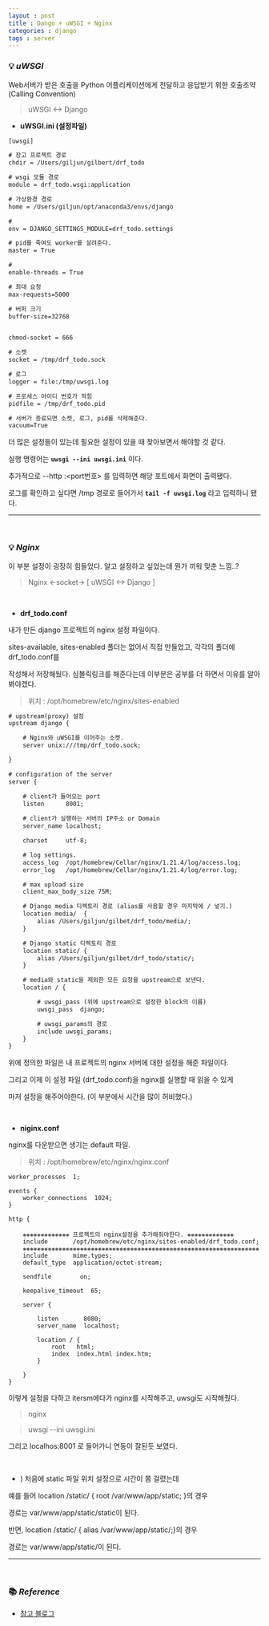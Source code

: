 ```yaml
---
layout : post
title : Dango + uWSGI + Nginx
categories : django
tags : server
---
```


### 💡 ***uWSGI***

Web서버가 받은 호출을 Python 어플리케이션에게 전달하고 응답받기 위한 호출조약(Calling Convention)

> uWSGI <-> Django

- **uWSGI.ini (설정파일)**

```txt
[uwsgi]

# 장고 프로젝트 경로
chdir = /Users/giljun/gilbert/drf_todo

# wsgi 모듈 경로
module = drf_todo.wsgi:application

# 가상환경 경로
home = /Users/giljun/opt/anaconda3/envs/django

# 
env = DJANGO_SETTINGS_MODULE=drf_todo.settings

# pid를 죽여도 worker를 살려준다.
master = True

# 
enable-threads = True

# 최대 요청
max-requests=5000

# 버퍼 크기 
buffer-size=32768


chmod-socket = 666

# 소켓
socket = /tmp/drf_todo.sock

# 로그 
logger = file:/tmp/uwsgi.log

# 프로세스 아이디 번호가 적힘
pidfile = /tmp/drf_todo.pid

# 서버가 종료되면 소켓, 로그, pid를 삭제해준다.
vacuum=True
```

더 많은 설정들이 있는데 필요한 설정이 있을 때 찾아보면서 해야할 것 같다.

실행 명령어는 **`uwsgi --ini uwsgi.ini`** 이다. 

추가적으로 --http :<port번호> 를 입력하면 해당 포트에서 화면이 출력됐다.

로그를 확인하고 싶다면 /tmp 경로로 들어가서 **`tail -f uwsgi.log`** 라고 입력하니 됐다.

---

<br>

### 💡 ***Nginx***

이 부분 설정이 굉장히 힘들었다. 알고 설정하고 싶었는데 뭔가 끼워 맞춘 느낌..?

> Nginx <-socket-> [ uWSGI <-> Django ]

<br>

- **drf_todo.conf**

내가 만든 django 프로젝트의 nginx 설정 파일이다.

sites-available, sites-enabled 폴더는 없어서 직접 만들었고, 각각의 폴더에 drf_todo.conf를 

작성해서 저장해뒀다. 심볼릭링크를 해준다는데 이부분은 공부를 더 하면서 이유를 알아봐야겠다.

> 위치 : /opt/homebrew/etc/nginx/sites-enabled

```txt
# upstream(proxy) 설정
upstream django {

    # Nginx와 uWSGI를 이어주는 소켓.
    server unix:///tmp/drf_todo.sock;

}

# configuration of the server
server {

    # client가 들어오는 port
    listen      8001;
    
    # client가 실행하는 서버의 IP주소 or Domain
    server_name localhost;

    charset     utf-8;

    # log settings.
    access_log  /opt/homebrew/Cellar/nginx/1.21.4/log/access.log;
    error_log   /opt/homebrew/Cellar/nginx/1.21.4/log/error.log;

    # max upload size
    client_max_body_size 75M;

    # Django media 디렉토리 경로 (alias를 사용할 경우 마지막에 / 넣기.)
    location media/  {
        alias /Users/giljun/gilbet/drf_todo/media/;
    }

    # Django static 디렉토리 경로
    location static/ {
        alias /Users/giljun/gilbet/drf_todo/static/;
    }

    # media와 static을 제외한 모든 요청을 upstream으로 보낸다.
    location / {

        # uwsgi_pass (위에 upstream으로 설정한 block의 이름)
        uwsgi_pass  django;

        # uwsgi_params의 경로
        include uwsgi_params;
    }
}
```

위에 정의한 파일은 내 프로젝트의 nginx 서버에 대한 설정을 해준 파일이다.

그리고 이제 이 설정 파일 (drf_todo.conf)을 nginx를 실행할 때 읽을 수 있게

마저 설정을 해주어야한다. (이 부분에서 시간을 많이 허비했다.)

<br>

- **niginx.conf**

nginx를 다운받으면 생기는 default 파일.

> 위치 : /opt/homebrew/etc/nginx/nginx.conf

```
worker_processes  1;

events {
    worker_connections  1024;
}

http {

    ❋❋❋❋❋❋❋❋❋❋❋❋❋ 프로젝트의 nginx설정을 추가해줘야한다. ❋❋❋❋❋❋❋❋❋❋❋❋❋
    include       /opt/homebrew/etc/nginx/sites-enabled/drf_todo.conf;
    ❋❋❋❋❋❋❋❋❋❋❋❋❋❋❋❋❋❋❋❋❋❋❋❋❋❋❋❋❋❋❋❋❋❋❋❋❋❋❋❋❋❋❋❋❋❋❋❋❋❋❋❋❋❋❋❋❋❋❋❋❋❋❋❋❋❋
    include       mime.types;
    default_type  application/octet-stream;

    sendfile        on;

    keepalive_timeout  65;

    server {

        listen       8080;
        server_name  localhost;

        location / {
            root   html;
            index  index.html index.htm;
        }

    }
}
```

이렇게 설정을 다하고 itersm에다가 nginx를 시작해주고, uwsgi도 시작해줬다.

> nginx

> uwsgi --ini uwsgi.ini

그리고 localhos:8001 로 들어가니 연동이 잘된듯 보였다.

<br>

+ ) 처음에 static 파일 위치 설정으로 시간이 쫌 걸렸는데 

예를 들어 location /static/ { root /var/www/app/static; }의 경우

경로는 var/www/app/static/static이 된다.

반면, location /static/ { alias /var/www/app/static/;}의 경우

경로는 var/www/app/static/이 된다.

---

<br>

### 📚 ***Reference***

- [참고 블로그](https://knot.tistory.com/97)